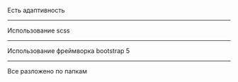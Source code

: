  Есть адаптивность
***
 Использование scss
***
 Использование фреймворка bootstrap 5
***
 Все разложено по папкам

